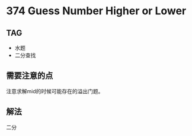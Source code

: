 # 374 Guess Number Higher or Lower    

## TAG
* 水题
* 二分查找

## 需要注意的点
注意求解mid的时候可能存在的溢出门题。

## 解法
二分